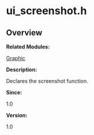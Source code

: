 # ui\_screenshot.h<a name="ZH-CN_TOPIC_0000001055678080"></a>

## **Overview**<a name="section808499035093528"></a>

**Related Modules:**

[Graphic](Graphic.md)

**Description:**

Declares the screenshot function. 

**Since:**

1.0

**Version:**

1.0

